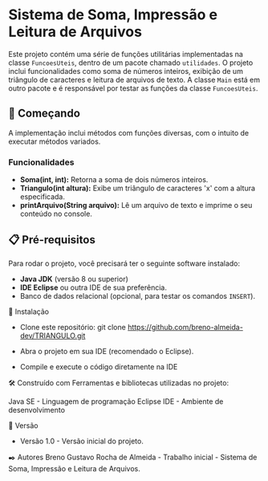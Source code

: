 # Sistema de Soma, Impressão e Leitura de Arquivos
Este projeto contém uma série de funções utilitárias implementadas na classe `FuncoesUteis`, dentro de um pacote chamado `utilidades`. O projeto inclui funcionalidades como soma de números inteiros, exibição de um triângulo de caracteres e leitura de arquivos de texto. A classe `Main` está em outro pacote e é responsável por testar as funções da classe `FuncoesUteis`.


## 🚀 Começando

A implementação inclui métodos com funções diversas, com o intuito de executar métodos variados.
  

### Funcionalidades

- **Soma(int, int):** Retorna a soma de dois números inteiros.
- **Triangulo(int altura):** Exibe um triângulo de caracteres 'x' com a altura especificada.
- **printArquivo(String arquivo):** Lê um arquivo de texto e imprime o seu conteúdo no console.
  

## 📋 Pré-requisitos

Para rodar o projeto, você precisará ter o seguinte software instalado:

- **Java JDK** (versão 8 ou superior)
- **IDE Eclipse** ou outra IDE de sua preferência.
- Banco de dados relacional (opcional, para testar os comandos `INSERT`).

  

🔧 Instalação
- Clone este repositório:
    git clone https://github.com/breno-almeida-dev/TRIANGULO.git
  
- Abra o projeto em sua IDE (recomendado o Eclipse).
- Compile e execute o código diretamente na IDE
  
  

🛠️ Construído com
Ferramentas e bibliotecas utilizadas no projeto:

Java SE - Linguagem de programação
Eclipse IDE - Ambiente de desenvolvimento



📌 Versão
- Versão 1.0 - Versão inicial do projeto.



✒️ Autores
Breno Gustavo Rocha de Almeida - Trabalho inicial - Sistema de Soma, Impressão e Leitura de Arquivos.
